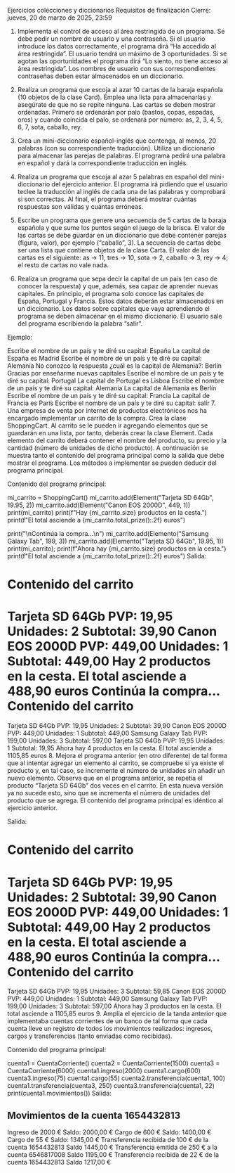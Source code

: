 Ejercicios colecciones y diccionarios
Requisitos de finalización
Cierre: jueves, 20 de marzo de 2025, 23:59
1. Implementa el control de acceso al área restringida de un programa. Se debe pedir un nombre de usuario y una contraseña. Si el usuario introduce los datos correctamente, el programa dirá “Ha accedido al área restringida”. El usuario tendrá un máximo de 3 oportunidades. Si se agotan las oportunidades el programa dirá “Lo siento, no tiene acceso al área restringida”. Los nombres de usuario con sus correspondientes contraseñas deben estar almacenados en un diccionario.

2. Realiza un programa que escoja al azar 10 cartas de la baraja española (10 objetos de la clase Card). Emplea una lista para almacenarlas y asegúrate de que no se repite ninguna. Las cartas se deben mostrar ordenadas. Primero se ordenarán por palo (bastos, copas, espadas, oros) y cuando coincida el palo, se ordenará por número: as, 2, 3, 4, 5, 6, 7, sota, caballo, rey.

3. Crea un mini-diccionario español-inglés que contenga, al menos, 20 palabras (con su correspondiente traducción). Utiliza un diccionario para almacenar las parejas de palabras. El programa pedirá una palabra en español y dará la correspondiente traducción en inglés.

4. Realiza un programa que escoja al azar 5 palabras en español del mini-diccionario del ejercicio anterior. El programa irá pidiendo que el usuario teclee la traducción al inglés de cada una de las palabras y comprobará si son correctas. Al final, el programa deberá mostrar cuántas respuestas son válidas y cuántas erróneas.

5. Escribe un programa que genere una secuencia de 5 cartas de la baraja española y que sume los puntos según el juego de la brisca. El valor de las cartas se debe guardar en un diccionario que debe contener parejas (figura, valor), por ejemplo (“caballo”, 3). La secuencia de cartas debe ser una lista que contiene objetos de la clase Carta. El valor de las cartas es el siguiente: as → 11, tres → 10, sota → 2, caballo → 3, rey → 4; el resto de cartas no vale nada.

6. Realiza un programa que sepa decir la capital de un país (en caso de conocer la respuesta) y que, además, sea capaz de aprender nuevas capitales. En principio, el programa solo conoce las capitales de España, Portugal y Francia. Estos datos deberán estar almacenados en un diccionario. Los datos sobre capitales que vaya aprendiendo el programa se deben almacenar en el mismo diccionario. El usuario sale del programa escribiendo la palabra “salir”.

Ejemplo:

Escribe el nombre de un país y te diré su capital: España
La capital de España es Madrid
Escribe el nombre de un país y te diré su capital: Alemania
No conozco la respuesta ¿cuál es la capital de Alemania?: Berlín
Gracias por enseñarme nuevas capitales
Escribe el nombre de un país y te diré su capital: Portugal
La capital de Portugal es Lisboa
Escribe el nombre de un país y te diré su capital: Alemania
La capital de Alemania es Berlín
Escribe el nombre de un país y te diré su capital: Francia
La capital de Francia es París
Escribe el nombre de un país y te diré su capital: salir
7. Una empresa de venta por internet de productos electrónicos nos ha encargado implementar un carrito de la compra. Crea la clase ShoppingCart. Al carrito se le pueden ir agregando elementos que se guardarán en una lista, por tanto, deberás crear la clase Element. Cada elemento del carrito deberá contener el nombre del producto, su precio y la cantidad (número de unidades de dicho producto). A continuación se muestra tanto el contenido del programa principal como la salida que debe mostrar el programa. Los métodos a implementar se pueden deducir del programa principal.

Contenido del programa principal:

mi_carrito = ShoppingCart()
mi_carrito.add(Element("Tarjeta SD 64Gb", 19.95, 2))
mi_carrito.add(Element("Canon EOS 2000D", 449, 1))
print(mi_carrito)
print(f"Hay {mi_carrito.size} productos en la cesta.")
print(f"El total asciende a {mi_carrito.total_prize():.2f}  euros")

print("\nContinúa la compra...\n")
mi_carrito.add(Elemento("Samsung Galaxy Tab", 199, 3))
mi_carrito.add(Elemento("Tarjeta SD 64Gb", 19.95, 1))
print(mi_carrito);
print(f"Ahora hay {mi_carrito.size} productos en la cesta.")
print(f"El total asciende a {mi_carrito.total_prize():.2f}  euros")
Salida:

Contenido del carrito
=====================
Tarjeta SD 64Gb PVP: 19,95 Unidades: 2 Subtotal: 39,90
Canon EOS 2000D PVP: 449,00 Unidades: 1 Subtotal: 449,00
Hay 2 productos en la cesta.
El total asciende a 488,90 euros
Continúa la compra...
Contenido del carrito
=====================
Tarjeta SD 64Gb PVP: 19,95 Unidades: 2 Subtotal: 39,90
Canon EOS 2000D PVP: 449,00 Unidades: 1 Subtotal: 449,00
Samsung Galaxy Tab PVP: 199,00 Unidades: 3 Subtotal: 597,00
Tarjeta SD 64Gb PVP: 19,95 Unidades: 1 Subtotal: 19,95
Ahora hay 4 productos en la cesta.
El total asciende a 1105,85 euros
8. Mejora el programa anterior (en otro diferente) de tal forma que al intentar agregar un elemento al carrito, se compruebe si ya existe el producto y, en tal caso, se incremente el número de unidades sin añadir un nuevo elemento. Observa que en el programa anterior, se repetía el producto “Tarjeta SD 64Gb” dos veces en el carrito. En esta nueva versión ya no sucede esto, sino que se incrementa el número de unidades del producto que se agrega. El contenido del programa principal es idéntico al ejercicio anterior.

Salida:

Contenido del carrito
=====================
Tarjeta SD 64Gb PVP: 19,95 Unidades: 2 Subtotal: 39,90
Canon EOS 2000D PVP: 449,00 Unidades: 1 Subtotal: 449,00
Hay 2 productos en la cesta.
El total asciende a 488,90 euros
Continúa la compra...
Contenido del carrito
=====================
Tarjeta SD 64Gb PVP: 19,95 Unidades: 3 Subtotal: 59,85
Canon EOS 2000D PVP: 449,00 Unidades: 1 Subtotal: 449,00
Samsung Galaxy Tab PVP: 199,00 Unidades: 3 Subtotal: 597,00
Ahora hay 3 productos en la cesta.
El total asciende a 1105,85 euros
9. Amplía el ejercicio de la tanda anterior que implementaba cuentas corrientes de un banco de tal forma que cada cuenta lleve un registro de todos los movimientos realizados: ingresos, cargos y transferencias (tanto enviadas como recibidas).

Contenido del programa principal:

cuenta1 = CuentaCorriente()
cuenta2 = CuentaCorriente(1500)
cuenta3 = CuentaCorriente(6000)
cuenta1.ingreso(2000)
cuenta1.cargo(600)
cuenta3.ingreso(75)
cuenta1.cargo(55)
cuenta2.transferencia(cuenta1, 100)
cuenta1.transferencia(cuenta3, 250)
cuenta3.transferencia(cuenta1, 22)
print(cuenta1.movimientos())
Salida:

Movimientos de la cuenta 1654432813
-----------------------------------
Ingreso de 2000 € Saldo: 2000,00 €
Cargo de 600 € Saldo: 1400,00 €
Cargo de 55 € Saldo: 1345,00 €
Transferencia recibida de 100 € de la cuenta 1654432813 Saldo 1445,00 €
Transferencia emitida de 250 € a la cuenta 6546817008 Saldo 1195,00 €
Transferencia recibida de 22 € de la cuenta 1654432813 Saldo 1217,00 €